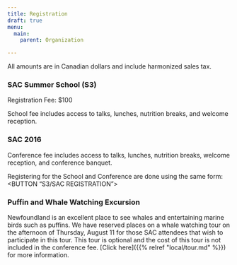 ```yaml
---
title: Registration
draft: true
menu:
  main:
    parent: Organization

---
```


All amounts are in Canadian dollars and include harmonized sales tax.


### SAC Summer School (S3)

Registration Fee: $100

School fee includes access to talks, lunches, nutrition breaks,
and welcome reception.


### SAC 2016

Conference fee includes access to talks, lunches, nutrition breaks,
welcome reception, and conference banquet.

Registering for the School and Conference are done using the same form:
<BUTTON “S3/SAC REGISTRATION”>


### Puffin and Whale Watching Excursion

Newfoundland is an excellent place to see whales and entertaining marine birds
such as puffins.
We have reserved places on a whale watching tour on the afternoon of Thursday,
August 11 for those SAC attendees that wish to participate in this tour.
This tour is optional and the cost of this tour is not included in the
conference fee.
[Click here]({{% relref "local/tour.md" %}}) for more information.
